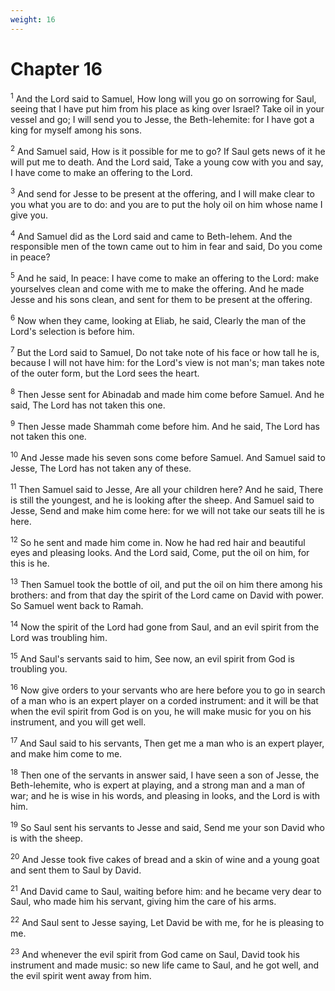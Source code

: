 ```yaml
---
weight: 16
---
```


# Chapter 16

<sup>1</sup> And the Lord said to Samuel, How long will you go on sorrowing for Saul, seeing that I have put him from his place as king over Israel? Take oil in your vessel and go; I will send you to Jesse, the Beth-lehemite: for I have got a king for myself among his sons. 

<sup>2</sup> And Samuel said, How is it possible for me to go? If Saul gets news of it he will put me to death. And the Lord said, Take a young cow with you and say, I have come to make an offering to the Lord. 

<sup>3</sup> And send for Jesse to be present at the offering, and I will make clear to you what you are to do: and you are to put the holy oil on him whose name I give you. 

<sup>4</sup> And Samuel did as the Lord said and came to Beth-lehem. And the responsible men of the town came out to him in fear and said, Do you come in peace? 

<sup>5</sup> And he said, In peace: I have come to make an offering to the Lord: make yourselves clean and come with me to make the offering. And he made Jesse and his sons clean, and sent for them to be present at the offering. 

<sup>6</sup> Now when they came, looking at Eliab, he said, Clearly the man of the Lord's selection is before him. 

<sup>7</sup> But the Lord said to Samuel, Do not take note of his face or how tall he is, because I will not have him: for the Lord's view is not man's; man takes note of the outer form, but the Lord sees the heart. 

<sup>8</sup> Then Jesse sent for Abinadab and made him come before Samuel. And he said, The Lord has not taken this one. 

<sup>9</sup> Then Jesse made Shammah come before him. And he said, The Lord has not taken this one. 

<sup>10</sup> And Jesse made his seven sons come before Samuel. And Samuel said to Jesse, The Lord has not taken any of these. 

<sup>11</sup> Then Samuel said to Jesse, Are all your children here? And he said, There is still the youngest, and he is looking after the sheep. And Samuel said to Jesse, Send and make him come here: for we will not take our seats till he is here. 

<sup>12</sup> So he sent and made him come in. Now he had red hair and beautiful eyes and pleasing looks. And the Lord said, Come, put the oil on him, for this is he. 

<sup>13</sup> Then Samuel took the bottle of oil, and put the oil on him there among his brothers: and from that day the spirit of the Lord came on David with power. So Samuel went back to Ramah. 

<sup>14</sup> Now the spirit of the Lord had gone from Saul, and an evil spirit from the Lord was troubling him. 

<sup>15</sup> And Saul's servants said to him, See now, an evil spirit from God is troubling you. 

<sup>16</sup> Now give orders to your servants who are here before you to go in search of a man who is an expert player on a corded instrument: and it will be that when the evil spirit from God is on you, he will make music for you on his instrument, and you will get well. 

<sup>17</sup> And Saul said to his servants, Then get me a man who is an expert player, and make him come to me. 

<sup>18</sup> Then one of the servants in answer said, I have seen a son of Jesse, the Beth-lehemite, who is expert at playing, and a strong man and a man of war; and he is wise in his words, and pleasing in looks, and the Lord is with him. 

<sup>19</sup> So Saul sent his servants to Jesse and said, Send me your son David who is with the sheep. 

<sup>20</sup> And Jesse took five cakes of bread and a skin of wine and a young goat and sent them to Saul by David. 

<sup>21</sup> And David came to Saul, waiting before him: and he became very dear to Saul, who made him his servant, giving him the care of his arms. 

<sup>22</sup> And Saul sent to Jesse saying, Let David be with me, for he is pleasing to me. 

<sup>23</sup> And whenever the evil spirit from God came on Saul, David took his instrument and made music: so new life came to Saul, and he got well, and the evil spirit went away from him. 


